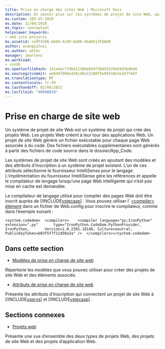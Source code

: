 ```yaml
---
title: Prise en charge des sites Web | Microsoft Docs
description: En savoir plus sur les systèmes de projet de site Web, qui sont créés en ajoutant des modèles et des attributs d’inscription à un système de projet existant.
ms.custom: SEO-VS-2020
ms.date: 11/04/2016
ms.topic: conceptual
helpviewer_keywords:
- web site projects
ms.assetid: ce9f4266-bb64-4c09-be88-4bd6413f60d0
author: acangialosi
ms.author: anthc
manager: jmartens
ms.workload:
- vssdk
ms.openlocfilehash: 141e4acf7db61130de859f38891670e69d3bd640
ms.sourcegitcommit: ae6d47b09a439cd0e13180f5e89510e3e347fd47
ms.translationtype: MT
ms.contentlocale: fr-FR
ms.lasthandoff: 02/08/2021
ms.locfileid: "99940018"
---
```

# <a name="web-site-support"></a>Prise en charge de site web
Un système de projet de site Web est un système de projet qui crée des projets Web. Les projets Web créent à leur tour des applications Web. Un projet de site Web génère un fichier exécutable pour chaque page Web associée à du code. Des fichiers exécutables supplémentaires sont générés à partir des fichiers de code source dans le dossier/App_Code.

 Les systèmes de projet de site Web sont créés en ajoutant des modèles et des attributs d’inscription à un système de projet existant. L’un de ces attributs sélectionne le fournisseur IntelliSense pour le langage. L’implémentation du fournisseur IntelliSense gère les références et appelle le compilateur de langage lorsqu’une page Web intelligente qui n’est pas mise en cache est demandée.

 Le compilateur de langage utilisé pour compiler des pages Web doit être inscrit auprès de [!INCLUDE[vstecasp](../../code-quality/includes/vstecasp_md.md)] . Vous pouvez utiliser l' [ \<compiler> élément](/dotnet/framework/configure-apps/file-schema/compiler/compiler-element) dans un fichier de Web.config pour inscrire le compilateur, comme dans l’exemple suivant :

```
<system.codedom>  <compilers>    <compiler language="py;IronPython" extension=".py"       type="IronPython.CodeDom.PythonProvider, IronPython,       Version=1.0.2391.18146, Culture=neutral,       PublicKeyToken=b03f5f7f11d50a3a" />  </compilers></system.codedom>
```

## <a name="in-this-section"></a>Dans cette section
- [Modèles de prise en charge de site web](../../extensibility/internals/web-site-support-templates.md)

 Répertorie les modèles que vous pouvez utiliser pour créer des projets de site Web et des éléments associés.

- [Attributs de prise en charge de site web](../../extensibility/internals/web-site-support-attributes.md)

 Présente les attributs d’inscription qui connectent un projet de site Web à [!INCLUDE[vsprvs](../../code-quality/includes/vsprvs_md.md)] et [!INCLUDE[vstecasp](../../code-quality/includes/vstecasp_md.md)] .

## <a name="related-sections"></a>Sections connexes
- [Projets web](../../extensibility/internals/web-projects.md)

 Présente une vue d’ensemble des deux types de projets Web, des projets de site Web et des projets d’application Web.

